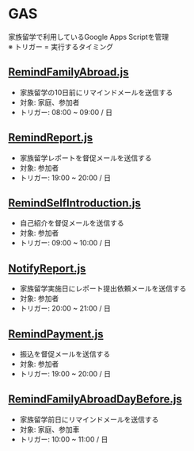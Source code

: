 # GAS

家族留学で利用しているGoogle Apps Scriptを管理  
※ トリガー = 実行するタイミング

## [RemindFamilyAbroad.js](RemindFamilyAbroad.js)
- 家族留学の10日前にリマインドメールを送信する
- 対象: 家庭、参加者
- トリガー: 08:00 ~ 09:00 / 日

## [RemindReport.js](RemindReport.js)
- 家族留学レポートを督促メールを送信する
- 対象: 参加者
- トリガー: 19:00 ~ 20:00 / 日
 
## [RemindSelfIntroduction.js](RemindSelfIntroduction.js)
- 自己紹介を督促メールを送信する
- 対象: 参加者
- トリガー: 09:00 ~ 10:00 / 日

## [NotifyReport.js](NotifyReport.js)
- 家族留学実施日にレポート提出依頼メールを送信する
- 対象: 参加者
- トリガー: 20:00 ~ 21:00 / 日

## [RemindPayment.js](RemindPayment.js)
- 振込を督促メールを送信する
- 対象: 参加者
- トリガー: 19:00 ~ 20:00 / 日

## [RemindFamilyAbroadDayBefore.js](RemindFamilyAbroadDayBefore.js)
- 家族留学前日にリマインドメールを送信する
- 対象: 家庭、参加車
- トリガー: 10:00 ~ 11:00 / 日
    
